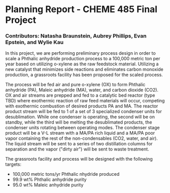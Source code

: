 # Planning Report - CHEME 485 Final Project
### Contributors: Natasha Braunstein, Aubrey Phillips, Evan Epstein, and Wylie Kau

In this project, we are performing preliminary process design in order to scale a Phthalic anhydride production process to a 100,000 metric ton per year based on utilizing o-xylene as the raw feedstock material. Utilizing a new catalyst that minimizes side reactions and eliminates carbon monoxide production, a grassroots facility has been proposed for the scaled process.

The process will be fed air and pure o-xylene (OX) to form Phthalic anhydride (PA), Maleic anhydride (MA), water, and carbon dioxide (CO2). OX and air streams are prepped and fed to a catalytic bed reactor (type TBD) where exothermic reaction of raw feed materials will occur, competing with exothermic combustion of desired products PA and MA. The reactor product stream will be fed to 1 of a set of 3 specialized condenser units for desublimation. While one condenser is operating, the second will be on standby, while the third will be melting the desublimated products, the condenser units rotating between operating modes. The condenser stage product will be a V-L stream with a MA/PA rich liquid and a MA/PA poor vapor containing the rest of the non-condensables (CO2, water, and air). The liquid stream will be sent to a series of two distillation columns for separation and the vapor ("dirty air") will be sent to waste treatment.

The grassroots facility and process will be designed with the following targets:<br>
- 100,000 metric tons/yr Phthalic nhydride produced
- 99.9 wt% Phthalic anhydride purity
- 95.0 wt% Maleic anhydride purity
